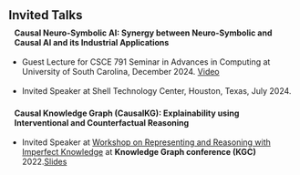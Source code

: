 <h1 id="invited-talks"></h1>

<h2 style="margin: 60px 0px 10px;">Invited Talks</h2>

<h4 style="margin:0 10px 0;">Causal Neuro-Symbolic AI: Synergy between Neuro-Symbolic and Causal AI and its Industrial Applications</h4>
</br>
<ul style="margin:0 0 5px;">
  <li>Guest Lecture for CSCE 791 Seminar in Advances in Computing at University of South Carolina, December 2024. <a href="https://youtu.be/aFYlBKGcbFA?feature=shared">Video</a></li>
  </br>
  <li>Invited Speaker at Shell Technology Center, Houston, Texas, July 2024.</li>
</ul>
</br>

<h4 style="margin:0 10px 0;">Causal Knowledge Graph (CausalKG): Explainability using Interventional and Counterfactual Reasoning</h4>
</br>
<ul style="margin:0 0 5px;">
  <li>Invited Speaker at <a href="https://www.knowledgegraph.tech/kgc-2022-workshop-representing-and-reasoning-with-imperfect-knowledge/">Workshop on Representing and Reasoning with Imperfect Knowledge</a> at <strong>Knowledge Graph conference (KGC)</strong> 2022.<a href="https://github.com/Imperfect-Knowledge/ik2022/blob/main/IKG-22-Utkarshani-2022-05-03.pdf">Slides</a></li>
</ul>



